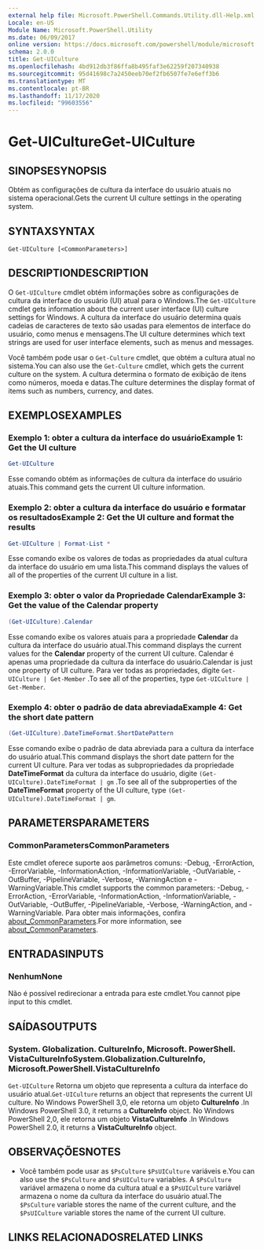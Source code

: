 ```yaml
---
external help file: Microsoft.PowerShell.Commands.Utility.dll-Help.xml
Locale: en-US
Module Name: Microsoft.PowerShell.Utility
ms.date: 06/09/2017
online version: https://docs.microsoft.com/powershell/module/microsoft.powershell.utility/get-uiculture?view=powershell-7.2&WT.mc_id=ps-gethelp
schema: 2.0.0
title: Get-UICulture
ms.openlocfilehash: 4bd912db3f86ffa8b495faf3e62259f207340938
ms.sourcegitcommit: 95d41698c7a2450eeb70ef2fb6507fe7e6eff3b6
ms.translationtype: MT
ms.contentlocale: pt-BR
ms.lasthandoff: 11/17/2020
ms.locfileid: "99603556"
---
```

# <span data-ttu-id="902d9-102">Get-UICulture</span><span class="sxs-lookup"><span data-stu-id="902d9-102">Get-UICulture</span></span>

## <span data-ttu-id="902d9-103">SINOPSE</span><span class="sxs-lookup"><span data-stu-id="902d9-103">SYNOPSIS</span></span>
<span data-ttu-id="902d9-104">Obtém as configurações de cultura da interface do usuário atuais no sistema operacional.</span><span class="sxs-lookup"><span data-stu-id="902d9-104">Gets the current UI culture settings in the operating system.</span></span>

## <span data-ttu-id="902d9-105">SYNTAX</span><span class="sxs-lookup"><span data-stu-id="902d9-105">SYNTAX</span></span>

```
Get-UICulture [<CommonParameters>]
```

## <span data-ttu-id="902d9-106">DESCRIPTION</span><span class="sxs-lookup"><span data-stu-id="902d9-106">DESCRIPTION</span></span>

<span data-ttu-id="902d9-107">O `Get-UICulture` cmdlet obtém informações sobre as configurações de cultura da interface do usuário (UI) atual para o Windows.</span><span class="sxs-lookup"><span data-stu-id="902d9-107">The `Get-UICulture` cmdlet gets information about the current user interface (UI) culture settings for Windows.</span></span>
<span data-ttu-id="902d9-108">A cultura da interface do usuário determina quais cadeias de caracteres de texto são usadas para elementos de interface do usuário, como menus e mensagens.</span><span class="sxs-lookup"><span data-stu-id="902d9-108">The UI culture determines which text strings are used for user interface elements, such as menus and messages.</span></span>

<span data-ttu-id="902d9-109">Você também pode usar o `Get-Culture` cmdlet, que obtém a cultura atual no sistema.</span><span class="sxs-lookup"><span data-stu-id="902d9-109">You can also use the `Get-Culture` cmdlet, which gets the current culture on the system.</span></span>
<span data-ttu-id="902d9-110">A cultura determina o formato de exibição de itens como números, moeda e datas.</span><span class="sxs-lookup"><span data-stu-id="902d9-110">The culture determines the display format of items such as numbers, currency, and dates.</span></span>

## <span data-ttu-id="902d9-111">EXEMPLOS</span><span class="sxs-lookup"><span data-stu-id="902d9-111">EXAMPLES</span></span>

### <span data-ttu-id="902d9-112">Exemplo 1: obter a cultura da interface do usuário</span><span class="sxs-lookup"><span data-stu-id="902d9-112">Example 1: Get the UI culture</span></span>

```powershell
Get-UICulture
```

<span data-ttu-id="902d9-113">Esse comando obtém as informações de cultura da interface do usuário atuais.</span><span class="sxs-lookup"><span data-stu-id="902d9-113">This command gets the current UI culture information.</span></span>

### <span data-ttu-id="902d9-114">Exemplo 2: obter a cultura da interface do usuário e formatar os resultados</span><span class="sxs-lookup"><span data-stu-id="902d9-114">Example 2: Get the UI culture and format the results</span></span>

```powershell
Get-UICulture | Format-List *
```

<span data-ttu-id="902d9-115">Esse comando exibe os valores de todas as propriedades da atual cultura da interface do usuário em uma lista.</span><span class="sxs-lookup"><span data-stu-id="902d9-115">This command displays the values of all of the properties of the current UI culture in a list.</span></span>

### <span data-ttu-id="902d9-116">Exemplo 3: obter o valor da Propriedade Calendar</span><span class="sxs-lookup"><span data-stu-id="902d9-116">Example 3: Get the value of the Calendar property</span></span>

```powershell
(Get-UICulture).Calendar
```

<span data-ttu-id="902d9-117">Esse comando exibe os valores atuais para a propriedade **Calendar** da cultura da interface do usuário atual.</span><span class="sxs-lookup"><span data-stu-id="902d9-117">This command displays the current values for the **Calendar** property of the current UI culture.</span></span>
<span data-ttu-id="902d9-118">Calendar é apenas uma propriedade da cultura da interface do usuário.</span><span class="sxs-lookup"><span data-stu-id="902d9-118">Calendar is just one property of UI culture.</span></span>
<span data-ttu-id="902d9-119">Para ver todas as propriedades, digite `Get-UICulture | Get-Member` .</span><span class="sxs-lookup"><span data-stu-id="902d9-119">To see all of the properties, type `Get-UICulture | Get-Member`.</span></span>

### <span data-ttu-id="902d9-120">Exemplo 4: obter o padrão de data abreviada</span><span class="sxs-lookup"><span data-stu-id="902d9-120">Example 4: Get the short date pattern</span></span>

```powershell
(Get-UICulture).DateTimeFormat.ShortDatePattern
```

<span data-ttu-id="902d9-121">Esse comando exibe o padrão de data abreviada para a cultura da interface do usuário atual.</span><span class="sxs-lookup"><span data-stu-id="902d9-121">This command displays the short date pattern for the current UI culture.</span></span>
<span data-ttu-id="902d9-122">Para ver todas as subpropriedades da propriedade **DateTimeFormat** da cultura da interface do usuário, digite `(Get-UICulture).DateTimeFormat | gm` .</span><span class="sxs-lookup"><span data-stu-id="902d9-122">To see all of the subproperties of the **DateTimeFormat** property of the UI culture, type `(Get-UICulture).DateTimeFormat | gm`.</span></span>

## <span data-ttu-id="902d9-123">PARAMETERS</span><span class="sxs-lookup"><span data-stu-id="902d9-123">PARAMETERS</span></span>

### <span data-ttu-id="902d9-124">CommonParameters</span><span class="sxs-lookup"><span data-stu-id="902d9-124">CommonParameters</span></span>

<span data-ttu-id="902d9-125">Este cmdlet oferece suporte aos parâmetros comuns: -Debug, -ErrorAction, -ErrorVariable, -InformationAction, -InformationVariable, -OutVariable, -OutBuffer, -PipelineVariable, -Verbose, -WarningAction e -WarningVariable.</span><span class="sxs-lookup"><span data-stu-id="902d9-125">This cmdlet supports the common parameters: -Debug, -ErrorAction, -ErrorVariable, -InformationAction, -InformationVariable, -OutVariable, -OutBuffer, -PipelineVariable, -Verbose, -WarningAction, and -WarningVariable.</span></span> <span data-ttu-id="902d9-126">Para obter mais informações, confira [about_CommonParameters](../Microsoft.PowerShell.Core/About/about_CommonParameters.md).</span><span class="sxs-lookup"><span data-stu-id="902d9-126">For more information, see [about_CommonParameters](../Microsoft.PowerShell.Core/About/about_CommonParameters.md).</span></span>

## <span data-ttu-id="902d9-127">ENTRADAS</span><span class="sxs-lookup"><span data-stu-id="902d9-127">INPUTS</span></span>

### <span data-ttu-id="902d9-128">Nenhum</span><span class="sxs-lookup"><span data-stu-id="902d9-128">None</span></span>

<span data-ttu-id="902d9-129">Não é possível redirecionar a entrada para este cmdlet.</span><span class="sxs-lookup"><span data-stu-id="902d9-129">You cannot pipe input to this cmdlet.</span></span>

## <span data-ttu-id="902d9-130">SAÍDAS</span><span class="sxs-lookup"><span data-stu-id="902d9-130">OUTPUTS</span></span>

### <span data-ttu-id="902d9-131">System. Globalization. CultureInfo, Microsoft. PowerShell. VistaCultureInfo</span><span class="sxs-lookup"><span data-stu-id="902d9-131">System.Globalization.CultureInfo, Microsoft.PowerShell.VistaCultureInfo</span></span>

<span data-ttu-id="902d9-132">`Get-UICulture` Retorna um objeto que representa a cultura da interface do usuário atual.</span><span class="sxs-lookup"><span data-stu-id="902d9-132">`Get-UICulture` returns an object that represents the current UI culture.</span></span>
<span data-ttu-id="902d9-133">No Windows PowerShell 3,0, ele retorna um objeto **CultureInfo** .</span><span class="sxs-lookup"><span data-stu-id="902d9-133">In Windows PowerShell 3.0, it returns a **CultureInfo** object.</span></span>
<span data-ttu-id="902d9-134">No Windows PowerShell 2,0, ele retorna um objeto **VistaCultureInfo** .</span><span class="sxs-lookup"><span data-stu-id="902d9-134">In Windows PowerShell 2.0, it returns a **VistaCultureInfo** object.</span></span>

## <span data-ttu-id="902d9-135">OBSERVAÇÕES</span><span class="sxs-lookup"><span data-stu-id="902d9-135">NOTES</span></span>

- <span data-ttu-id="902d9-136">Você também pode usar as `$PsCulture` `$PsUICulture` variáveis e.</span><span class="sxs-lookup"><span data-stu-id="902d9-136">You can also use the `$PsCulture` and `$PsUICulture` variables.</span></span> <span data-ttu-id="902d9-137">A `$PsCulture` variável armazena o nome da cultura atual e a `$PsUICulture` variável armazena o nome da cultura da interface do usuário atual.</span><span class="sxs-lookup"><span data-stu-id="902d9-137">The `$PsCulture` variable stores the name of the current culture, and the `$PsUICulture` variable stores the name of the current UI culture.</span></span>

## <span data-ttu-id="902d9-138">LINKS RELACIONADOS</span><span class="sxs-lookup"><span data-stu-id="902d9-138">RELATED LINKS</span></span>

